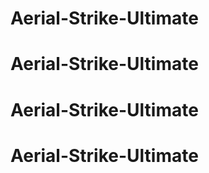 # Aerial-Strike-Ultimate
# Aerial-Strike-Ultimate
# Aerial-Strike-Ultimate
# Aerial-Strike-Ultimate
